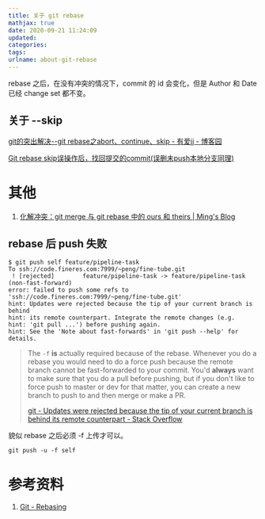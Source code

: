 ```yaml
---
title: 关于 git rebase
mathjax: true
date: 2020-09-21 11:24:09
updated:
categories:
tags:
urlname: about-git-rebase
---
```




<!-- more -->



rebase 之后，在没有冲突的情况下，commit 的 id 会变化，但是 Author 和 Date 已经 change set 都不变。



## 关于 --skip

[git的突出解决--git rebase之abort、continue、skip - 有爱jj - 博客园](https://www.cnblogs.com/chenjunjie12321/p/6876220.html)

[Git rebase skip误操作后，找回提交的commit(误删未push本地分支同理)](https://juejin.im/post/6844903891788627976)



# 其他

1. [化解冲突：git merge 与 git rebase 中的 ours 和 theirs | Ming's Blog](https://bitmingw.com/2017/02/16/git-merge-rebase-ours-and-theirs/)



## rebase 后 push 失败

```
$ git push self feature/pipeline-task
To ssh://code.fineres.com:7999/~peng/fine-tube.git
 ! [rejected]        feature/pipeline-task -> feature/pipeline-task (non-fast-forward)
error: failed to push some refs to 'ssh://code.fineres.com:7999/~peng/fine-tube.git'
hint: Updates were rejected because the tip of your current branch is behind
hint: its remote counterpart. Integrate the remote changes (e.g.
hint: 'git pull ...') before pushing again.
hint: See the 'Note about fast-forwards' in 'git push --help' for details.
```

> The `-f` **is** actually required because of the rebase. Whenever you do a rebase you would need to do a force push because the remote branch cannot be fast-forwarded to your commit. You'd **always** want to make sure that you do a pull before pushing, but if you don't like to force push to master or dev for that matter, you can create a new branch to push to and then merge or make a PR.
>
> [git - Updates were rejected because the tip of your current branch is behind its remote counterpart - Stack Overflow](https://stackoverflow.com/questions/39399804/updates-were-rejected-because-the-tip-of-your-current-branch-is-behind-its-remot)

貌似 rebase 之后必须 -f 上传才可以。

```
git push -u -f self
```











# 参考资料

1. [Git - Rebasing](https://git-scm.com/book/en/v2/Git-Branching-Rebasing)